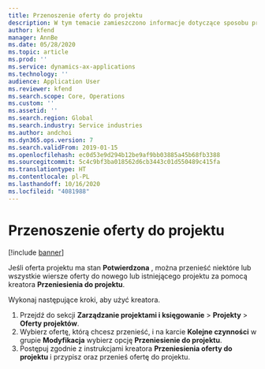 ```yaml
---
title: Przenoszenie oferty do projektu
description: W tym temacie zamieszczono informacje dotyczące sposobu przeniesienia oferty do nowego lub istniejącego projektu.
author: kfend
manager: AnnBe
ms.date: 05/28/2020
ms.topic: article
ms.prod: ''
ms.service: dynamics-ax-applications
ms.technology: ''
audience: Application User
ms.reviewer: kfend
ms.search.scope: Core, Operations
ms.custom: ''
ms.assetid: ''
ms.search.region: Global
ms.search.industry: Service industries
ms.author: andchoi
ms.dyn365.ops.version: 7
ms.search.validFrom: 2019-01-15
ms.openlocfilehash: ec0d53e9d294b12be9af9bb03885a45b68fb3388
ms.sourcegitcommit: 5c4c9bf3ba018562d6cb3443c01d550489c415fa
ms.translationtype: HT
ms.contentlocale: pl-PL
ms.lasthandoff: 10/16/2020
ms.locfileid: "4081988"
---
```

# <a name="transfer-a-quotation-to-a-project"></a>Przenoszenie oferty do projektu

[!include [banner](../includes/banner.md)]

Jeśli oferta projektu ma stan **Potwierdzona** , można przenieść niektóre lub wszystkie wiersze oferty do nowego lub istniejącego projektu za pomocą kreatora **Przeniesienia do projektu**. 

Wykonaj następujące kroki, aby użyć kreatora.

1. Przejdź do sekcji **Zarządzanie projektami i księgowanie** > **Projekty** > **Oferty projektów**.
2. Wybierz ofertę, którą chcesz przenieść, i na karcie **Kolejne czynności** w grupie **Modyfikacja** wybierz opcję **Przeniesienie do projektu**.
3. Postępuj zgodnie z instrukcjami kreatora **Przeniesienia oferty do projektu** i przypisz oraz przenieś ofertę do projektu.
